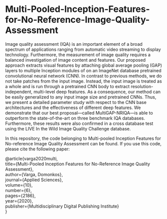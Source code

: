 # Multi-Pooled-Inception-Features-for-No-Reference-Image-Quality-Assessment
Image quality assessment (IQA) is an important element of a broad spectrum of applications ranging from automatic video streaming to display technology. Furthermore, the measurement of image quality requires a balanced investigation of image content and features. Our proposed approach extracts visual features by attaching global average pooling (GAP) layers to multiple Inception modules of on an ImageNet database pretrained convolutional neural network (CNN). In contrast to previous methods, we do not take patches from the input image. Instead, the input image is treated as a whole and is run through a pretrained CNN body to extract resolution-independent, multi-level deep features. As a consequence, our method can be easily generalized to any input image size and pretrained CNNs. Thus, we present a detailed parameter study with respect to the CNN base architectures and the effectiveness of different deep features. We demonstrate that our best proposal—called MultiGAP-NRIQA—is able to outperform the state-of-the-art on three benchmark IQA databases. Furthermore, these results were also confirmed in a cross database test using the LIVE In the Wild Image Quality Challenge database.

In this repository, the code belonging to Multi-pooled Inception Features for No-reference Image Quality Assessment can be found. If you use this code, please cite the following paper:

@article{varga2020multi,<br/>
  title={Multi-Pooled Inception Features for No-Reference Image Quality Assessment},<br/>
  author={Varga, Domonkos},<br/>
  journal={Applied Sciences},<br/>
  volume={10},<br/>
  number={6},<br/>
  pages={2186},<br/>
  year={2020},<br/>
  publisher={Multidisciplinary Digital Publishing Institute}<br/>
}


